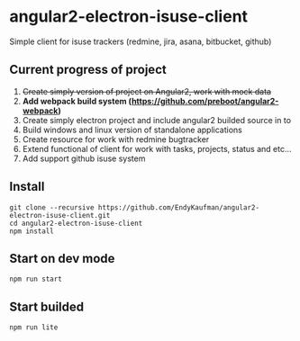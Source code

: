 # angular2-electron-isuse-client
  Simple client for isuse trackers (redmine, jira, asana, bitbucket, github)

## Current progress of project

1. ~~Create simply version of project on Angular2, work with mock data~~
2. **Add webpack build system (https://github.com/preboot/angular2-webpack)**
3. Create simply electron project and include angular2 builded source in to
4. Build windows and linux version of standalone applications
5. Create resource for work with redmine bugtracker
6. Extend functional of client for work with tasks, projects, status and etc...
7. Add support github isuse system

## Install
```
git clone --recursive https://github.com/EndyKaufman/angular2-electron-isuse-client.git
cd angular2-electron-isuse-client
npm install
```

## Start on dev mode
```
npm run start
```

## Start builded
```
npm run lite
```
